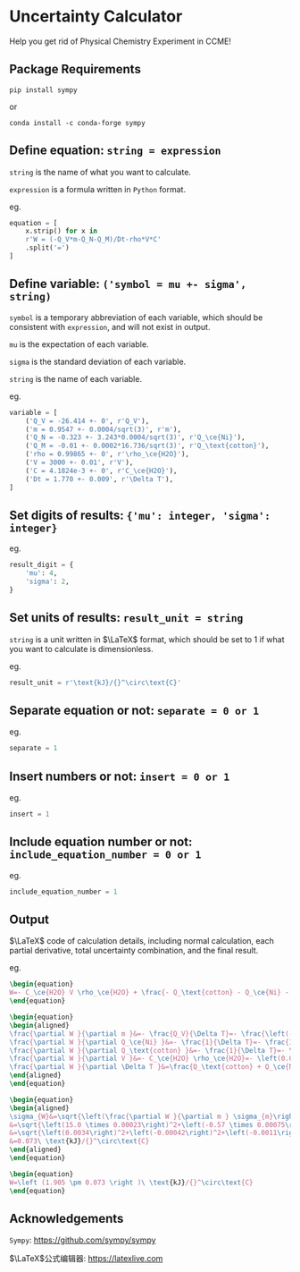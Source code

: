 # Uncertainty Calculator

Help you get rid of Physical Chemistry Experiment in CCME!

## Package Requirements

```shell
pip install sympy
```

or

```shell
conda install -c conda-forge sympy
```

## Define equation: `string = expression`

`string` is the name of what you want to calculate.

`expression` is a formula written in `Python` format.

eg.

```python
equation = [
    x.strip() for x in
    r'W = (-Q_V*m-Q_N-Q_M)/Dt-rho*V*C'
    .split('=')
]
```

## Define variable: `('symbol = mu +- sigma', string)`

`symbol` is a temporary abbreviation of each variable, which should be consistent with `expression`, and will not exist in output.

`mu` is the expectation of each variable.

`sigma` is the standard deviation of each variable.

`string` is the name of each variable.

eg.

```python
variable = [
    ('Q_V = -26.414 +- 0', r'Q_V'),
    ('m = 0.9547 +- 0.0004/sqrt(3)', r'm'),
    ('Q_N = -0.323 +- 3.243*0.0004/sqrt(3)', r'Q_\ce{Ni}'),
    ('Q_M = -0.01 +- 0.0002*16.736/sqrt(3)', r'Q_\text{cotton}'),
    ('rho = 0.99865 +- 0', r'\rho_\ce{H2O}'),
    ('V = 3000 +- 0.01', r'V'),
    ('C = 4.1824e-3 +- 0', r'C_\ce{H2O}'),
    ('Dt = 1.770 +- 0.009', r'\Delta T'),
]
```

## Set digits of results: `{'mu': integer, 'sigma': integer}`

eg.

```python
result_digit = {
    'mu': 4,
    'sigma': 2,
}
```

## Set units of results: `result_unit = string`

`string` is a unit written in $\LaTeX$ format, which should be set to 1 if what you want to calculate is dimensionless.

eg.

```python
result_unit = r'\text{kJ}/{}^\circ\text{C}'
```

## Separate equation or not: `separate = 0 or 1`

eg.

```python
separate = 1
```

## Insert numbers or not: `insert = 0 or 1`

eg.

```python
insert = 1
```

## Include equation number or not: `include_equation_number = 0 or 1`

eg.

```python
include_equation_number = 1
```

## Output

$\LaTeX$ code of calculation details, including normal calculation, each partial derivative, total uncertainty combination, and the final result.

eg.

```latex
\begin{equation}
W=- C_\ce{H2O} V \rho_\ce{H2O} + \frac{- Q_\text{cotton} - Q_\ce{Ni} - Q_V m}{\Delta T}=- \left(0.0041824\right) \times \left(3000\right) \times \left(0.99865\right) + \frac{- \left(-0.01\right) - \left(-0.323\right) - \left(-26.414\right) \times \left(0.9547\right)}{\left(1.77\right)}=1.905\ \text{kJ}/{}^\circ\text{C}
\end{equation}

\begin{equation}
\begin{aligned}
\frac{\partial W }{\partial m }&=- \frac{Q_V}{\Delta T}=- \frac{\left(-26.414\right)}{\left(1.77\right)}=15.0\\
\frac{\partial W }{\partial Q_\ce{Ni} }&=- \frac{1}{\Delta T}=- \frac{1}{\left(1.77\right)}=-0.57\\
\frac{\partial W }{\partial Q_\text{cotton} }&=- \frac{1}{\Delta T}=- \frac{1}{\left(1.77\right)}=-0.57\\
\frac{\partial W }{\partial V }&=- C_\ce{H2O} \rho_\ce{H2O}=- \left(0.0041824\right) \times \left(0.99865\right)=-0.0042\\
\frac{\partial W }{\partial \Delta T }&=\frac{Q_\text{cotton} + Q_\ce{Ni} + Q_V m}{\Delta T^{2}}=\frac{\left(-0.01\right) + \left(-0.323\right) + \left(-26.414\right) \times \left(0.9547\right)}{\left(1.77\right)^{2}}=-8.2\\
\end{aligned}
\end{equation}

\begin{equation}
\begin{aligned}
\sigma_{W}&=\sqrt{\left(\frac{\partial W }{\partial m } \sigma_{m}\right)^2+\left(\frac{\partial W }{\partial Q_\ce{Ni} } \sigma_{Q_\ce{Ni}}\right)^2+\left(\frac{\partial W }{\partial Q_\text{cotton} } \sigma_{Q_\text{cotton}}\right)^2+\left(\frac{\partial W }{\partial V } \sigma_{V}\right)^2+\left(\frac{\partial W }{\partial \Delta T } \sigma_{\Delta T}\right)^2}\\
&=\sqrt{\left(15.0 \times 0.00023\right)^2+\left(-0.57 \times 0.00075\right)^2+\left(-0.57 \times 0.0019\right)^2+\left(-0.0042 \times 0.01\right)^2+\left(-8.2 \times 0.009\right)^2}\\
&=\sqrt{\left(0.0034\right)^2+\left(-0.00042\right)^2+\left(-0.0011\right)^2+\left(-0.000042\right)^2+\left(-0.073\right)^2}\\
&=0.073\ \text{kJ}/{}^\circ\text{C}
\end{aligned}
\end{equation}

\begin{equation}
W=\left (1.905 \pm 0.073 \right )\ \text{kJ}/{}^\circ\text{C}
\end{equation}
```

## Acknowledgements

`Sympy`: <https://github.com/sympy/sympy>

$\LaTeX$公式编辑器: <https://latexlive.com>
